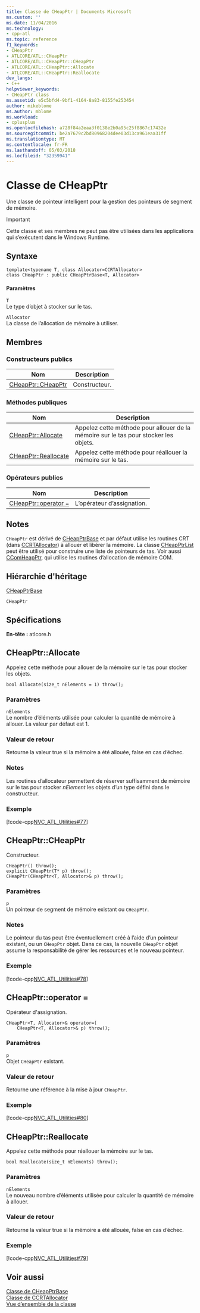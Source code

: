 ```yaml
---
title: Classe de CHeapPtr | Documents Microsoft
ms.custom: ''
ms.date: 11/04/2016
ms.technology:
- cpp-atl
ms.topic: reference
f1_keywords:
- CHeapPtr
- ATLCORE/ATL::CHeapPtr
- ATLCORE/ATL::CHeapPtr::CHeapPtr
- ATLCORE/ATL::CHeapPtr::Allocate
- ATLCORE/ATL::CHeapPtr::Reallocate
dev_langs:
- C++
helpviewer_keywords:
- CHeapPtr class
ms.assetid: e5c5bfd4-9bf1-4164-8a83-8155fe253454
author: mikeblome
ms.author: mblome
ms.workload:
- cplusplus
ms.openlocfilehash: a728f84a2eaa3f0138e2b0a95c25f8867c17432e
ms.sourcegitcommit: be2a7679c2bd80968204dee03d13ca961eaa31ff
ms.translationtype: MT
ms.contentlocale: fr-FR
ms.lasthandoff: 05/03/2018
ms.locfileid: "32359941"
---
```

# <a name="cheapptr-class"></a>Classe de CHeapPtr
Une classe de pointeur intelligent pour la gestion des pointeurs de segment de mémoire.  
  
> [!IMPORTANT]
>  Cette classe et ses membres ne peut pas être utilisées dans les applications qui s’exécutent dans le Windows Runtime.  
  
## <a name="syntax"></a>Syntaxe  
  
```
template<typename T, class Allocator=CCRTAllocator>  
class CHeapPtr : public CHeapPtrBase<T, Allocator>
```  
  
#### <a name="parameters"></a>Paramètres  
 `T`  
 Le type d’objet à stocker sur le tas.  
  
 `Allocator`  
 La classe de l’allocation de mémoire à utiliser.  
  
## <a name="members"></a>Membres  
  
### <a name="public-constructors"></a>Constructeurs publics  
  
|Nom|Description|  
|----------|-----------------|  
|[CHeapPtr::CHeapPtr](#cheapptr)|Constructeur.|  
  
### <a name="public-methods"></a>M&#233;thodes publiques  
  
|Nom|Description|  
|----------|-----------------|  
|[CHeapPtr::Allocate](#allocate)|Appelez cette méthode pour allouer de la mémoire sur le tas pour stocker les objets.|  
|[CHeapPtr::Reallocate](#reallocate)|Appelez cette méthode pour réallouer la mémoire sur le tas.|  
  
### <a name="public-operators"></a>Op&#233;rateurs publics  
  
|Nom|Description|  
|----------|-----------------|  
|[CHeapPtr::operator =](#operator_eq)|L’opérateur d’assignation.|  
  
## <a name="remarks"></a>Notes  
 `CHeapPtr` est dérivé de [CHeapPtrBase](../../atl/reference/cheapptrbase-class.md) et par défaut utilise les routines CRT (dans [CCRTAllocator](../../atl/reference/ccrtallocator-class.md)) à allouer et libérer la mémoire. La classe [CHeapPtrList](../../atl/reference/cheapptrlist-class.md) peut être utilisé pour construire une liste de pointeurs de tas. Voir aussi [CComHeapPtr](../../atl/reference/ccomheapptr-class.md), qui utilise les routines d’allocation de mémoire COM.  
  
## <a name="inheritance-hierarchy"></a>Hiérarchie d'héritage  
 [CHeapPtrBase](../../atl/reference/cheapptrbase-class.md)  
  
 `CHeapPtr`  
  
## <a name="requirements"></a>Spécifications  
 **En-tête :** atlcore.h  
  
##  <a name="allocate"></a>  CHeapPtr::Allocate  
 Appelez cette méthode pour allouer de la mémoire sur le tas pour stocker les objets.  
  
```
bool Allocate(size_t nElements = 1) throw();
```  
  
### <a name="parameters"></a>Paramètres  
 `nElements`  
 Le nombre d’éléments utilisée pour calculer la quantité de mémoire à allouer. La valeur par défaut est 1.  
  
### <a name="return-value"></a>Valeur de retour  
 Retourne la valeur true si la mémoire a été allouée, false en cas d’échec.  
  
### <a name="remarks"></a>Notes  
 Les routines d’allocateur permettent de réserver suffisamment de mémoire sur le tas pour stocker *nElement* les objets d’un type défini dans le constructeur.  
  
### <a name="example"></a>Exemple  
 [!code-cpp[NVC_ATL_Utilities#77](../../atl/codesnippet/cpp/cheapptr-class_1.cpp)]  
  
##  <a name="cheapptr"></a>  CHeapPtr::CHeapPtr  
 Constructeur.  
  
```
CHeapPtr() throw();
explicit CHeapPtr(T* p) throw();
CHeapPtr(CHeapPtr<T, Allocator>& p) throw();
```  
  
### <a name="parameters"></a>Paramètres  
 `p`  
 Un pointeur de segment de mémoire existant ou `CHeapPtr`.  
  
### <a name="remarks"></a>Notes  
 Le pointeur du tas peut être éventuellement créé à l’aide d’un pointeur existant, ou un `CHeapPtr` objet. Dans ce cas, la nouvelle `CHeapPtr` objet assume la responsabilité de gérer les ressources et le nouveau pointeur.  
  
### <a name="example"></a>Exemple  
 [!code-cpp[NVC_ATL_Utilities#78](../../atl/codesnippet/cpp/cheapptr-class_2.cpp)]  
  
##  <a name="operator_eq"></a>  CHeapPtr::operator =  
 Opérateur d'assignation.  
  
```
CHeapPtr<T, Allocator>& operator=(
    CHeapPtr<T, Allocator>& p) throw();
```  
  
### <a name="parameters"></a>Paramètres  
 `p`  
 Objet `CHeapPtr` existant.  
  
### <a name="return-value"></a>Valeur de retour  
 Retourne une référence à la mise à jour `CHeapPtr`.  
  
### <a name="example"></a>Exemple  
 [!code-cpp[NVC_ATL_Utilities#80](../../atl/codesnippet/cpp/cheapptr-class_3.cpp)]  
  
##  <a name="reallocate"></a>  CHeapPtr::Reallocate  
 Appelez cette méthode pour réallouer la mémoire sur le tas.  
  
```
bool Reallocate(size_t nElements) throw();
```  
  
### <a name="parameters"></a>Paramètres  
 `nElements`  
 Le nouveau nombre d’éléments utilisée pour calculer la quantité de mémoire à allouer.  
  
### <a name="return-value"></a>Valeur de retour  
 Retourne la valeur true si la mémoire a été allouée, false en cas d’échec.  
  
### <a name="example"></a>Exemple  
 [!code-cpp[NVC_ATL_Utilities#79](../../atl/codesnippet/cpp/cheapptr-class_4.cpp)]  
  
## <a name="see-also"></a>Voir aussi  
 [Classe de CHeapPtrBase](../../atl/reference/cheapptrbase-class.md)   
 [Classe de CCRTAllocator](../../atl/reference/ccrtallocator-class.md)   
 [Vue d’ensemble de la classe](../../atl/atl-class-overview.md)
